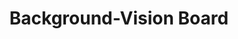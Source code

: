 ---
title: Background-Vision Board
img: https://res.cloudinary.com/dzzja5n1u/image/upload/c_scale,w_167/v1658158021/drive_uikidy.png
link: https://docs.google.com/document/d/11fbuSuNiU4O6g6RKTeAxfixFOV89Dd1W1wO5CEcbwmQ/edit
---